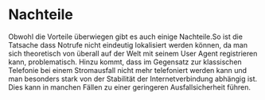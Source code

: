 Nachteile
=========
Obwohl die Vorteile überwiegen gibt es auch einige Nachteile.So ist die Tatsache dass Notrufe nicht eindeutig lokalisiert werden können, da man sich theoretisch von überall auf der Welt mit seinem User Agent registrieren kann, problematisch.
Hinzu kommt, dass im Gegensatz zur klassischen Telefonie bei einem Stromausfall nicht mehr telefoniert werden kann und man besonders stark von der Stabilität der Internetverbindung abhängig ist. Dies kann in manchen Fällen zu einer geringeren Ausfallsicherheit führen.
